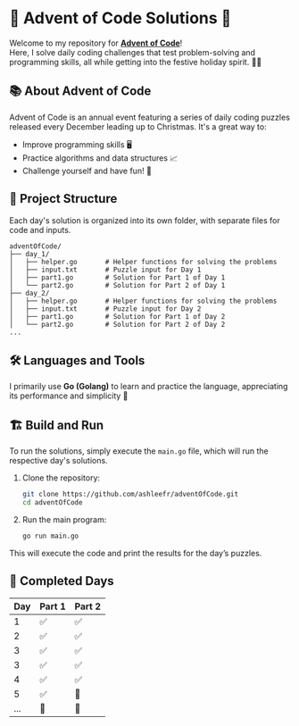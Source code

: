 # 🎄 Advent of Code Solutions 🎄

Welcome to my repository for **[Advent of Code](https://adventofcode.com/)**!  
Here, I solve daily coding challenges that test problem-solving and programming skills, all while getting into the festive holiday spirit. 🎅✨

## 📚 About Advent of Code
Advent of Code is an annual event featuring a series of daily coding puzzles released every December leading up to Christmas. It's a great way to:
- Improve programming skills 🖥️
- Practice algorithms and data structures 📈
- Challenge yourself and have fun! 🎉

## 🚀 Project Structure
Each day's solution is organized into its own folder, with separate files for code and inputs.

```
adventOfCode/
├── day_1/
│   ├── helper.go       # Helper functions for solving the problems
│   ├── input.txt       # Puzzle input for Day 1
│   ├── part1.go        # Solution for Part 1 of Day 1
│   └── part2.go        # Solution for Part 2 of Day 1
├── day_2/
│   ├── helper.go       # Helper functions for solving the problems
│   ├── input.txt       # Puzzle input for Day 2
│   ├── part1.go        # Solution for Part 1 of Day 2
│   └── part2.go        # Solution for Part 2 of Day 2
...
```

## 🛠️ Languages and Tools

I primarily use **Go (Golang)** to learn and practice the language, appreciating its performance and simplicity 🚀

## 🏗️ Build and Run

To run the solutions, simply execute the `main.go` file, which will run the respective day's solutions.

1. Clone the repository:
   ```bash
   git clone https://github.com/ashleefr/adventOfCode.git
   cd adventOfCode
   ```

2. Run the main program:
   ```bash
   go run main.go
   ```

This will execute the code and print the results for the day’s puzzles.

## 🧩 Completed Days
| Day | Part 1 | Part 2 |
|-----|--------|--------|
| 1   | ✅      | ✅      |
| 2   | ✅      | ✅      |
| 3   | ✅      | ✅      |
| 3   | ✅      | ✅      |
| 4   | ✅      | ✅      |
| 5   | ✅      | 🔄      |
| ... | 🔄      | 🔄      |